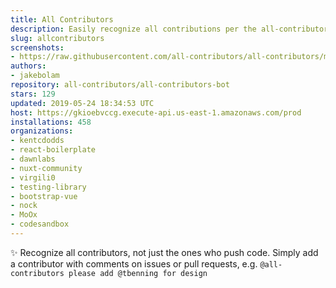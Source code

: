 ```yaml
---
title: All Contributors
description: Easily recognize all contributions per the all-contributors spec
slug: allcontributors
screenshots:
- https://raw.githubusercontent.com/all-contributors/all-contributors/master/docs/assets/bot-usage.png
authors:
- jakebolam
repository: all-contributors/all-contributors-bot
stars: 129
updated: 2019-05-24 18:34:53 UTC
host: https://gkioebvccg.execute-api.us-east-1.amazonaws.com/prod
installations: 458
organizations:
- kentcdodds
- react-boilerplate
- dawnlabs
- nuxt-community
- virgili0
- testing-library
- bootstrap-vue
- nock
- MoOx
- codesandbox
---
```


✨ Recognize all contributors, not just the ones who push code. Simply add a contributor with comments on issues or pull requests, e.g. `@all-contributors please add @tbenning for design`
